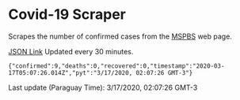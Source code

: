 # Covid-19 Scraper

Scrapes the number of confirmed cases from the [MSPBS](https://www.mspbs.gov.py/covid-19.php) web page.

[JSON Link](https://jmayalag.github.io/covid19-scrape/cases.json)
Updated every 30 minutes.
```
{"confirmed":9,"deaths":0,"recovered":0,"timestamp":"2020-03-17T05:07:26.014Z","pyt":"3/17/2020, 02:07:26 GMT-3"}
```
Last update (Paraguay Time): 3/17/2020, 02:07:26 GMT-3